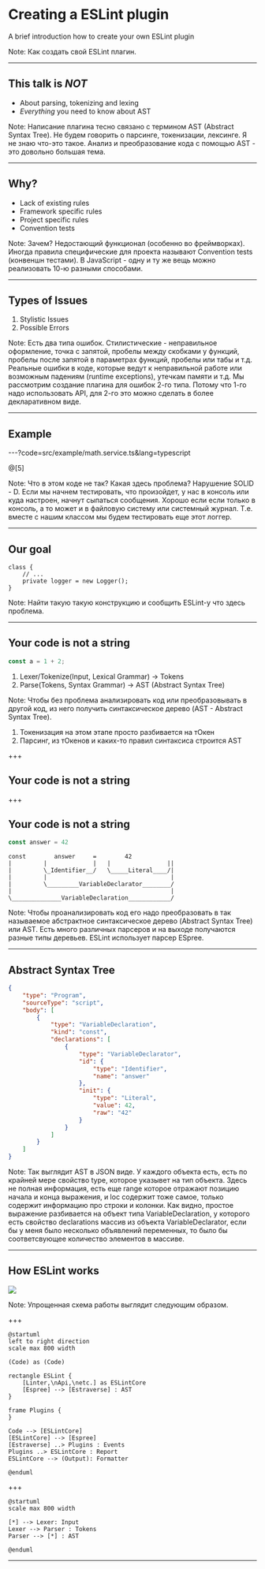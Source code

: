 # Creating a ESLint plugin

A brief introduction how to create your own ESLint plugin

Note:
Как создать свой ESLint плагин.

---

## This talk is *NOT*
* About parsing, tokenizing and lexing
* *Everything* you need to know about AST

Note:
Написание плагина тесно связано с термином AST (Abstract Syntax Tree).
Не будем говорить о парсинге, токенизации, лексинге. Я не знаю что-это такое.
Анализ и преобразование кода с помощью AST - это довольно большая тема.

---

## Why?
* Lack of existing rules
* Framework specific rules
* Project specific rules
* Convention tests

Note:
Зачем?
Недостающий функционал (особенно во фреймворках).
Иногда правила специфические для проекта называют Convention tests (конвеншн тестами).
В JavaScript - одну и ту же вещь можно реализовать 10-ю разными способами.

---

## Types of Issues

1. Stylistic Issues
2. Possible Errors

Note:
Есть два типа ошибок.
Стилистические - неправильное оформление, точка с запятой, пробелы между скобками у функций, пробелы после запятой в параметрах функций, пробелы или табы и т.д.
Реальные ошибки в коде, которые ведут к неправильной работе или возможным падениям (runtime exceptions), утечкам памяти и т.д.
Мы рассмотрим создание плагина для ошибок 2-го типа.
Потому что 1-го надо использовать API, для 2-го это можно сделать в более декларативном виде.

---

## Example

---?code=src/example/math.service.ts&lang=typescript

@[5]

Note:
Что в этом коде не так? Какая здесь проблема?
Нарушение SOLID - D.
Если мы начнем тестировать, что произойдет, у нас в консоль или куда настроен, начнут сыпаться сообщения.
Хорошо если если только в консоль, а то может и в файловую систему или системный журнал.
Т.е. вместе с нашим классом мы будем тестировать еще этот логгер.

---

## Our goal
```
class {
    // ...
    private logger = new Logger();
}
```

Note:
Найти такую такую конструкцию и сообщить ESLint-у что здесь проблема.

---

## Your code is not a string

```js
const a = 1 + 2;
```

1. Lexer/Tokenize(Input, Lexical Grammar) -> Tokens
2. Parse(Tokens, Syntax Grammar) -> AST (Abstract Syntax Tree)

Note:
Чтобы без проблема анализировать код или преобразовывать в другой код, из него получить синтаксическое дерево (AST - Abstract Syntax Tree).
1. Токенизация на этом этапе просто разбивается на тОкен
2. Парсинг, из тОкенов и каких-то правил синтаксиса строится AST

+++

## Your code is not a string


+++

## Your code is not a string
```js
const answer = 42
```
```
const        answer     =        42
|         |             |   |                ||
|         \_Identifier__/   \_____Literal____/|
|         |                                   |
|         \_________VariableDeclarator________/
|                                             |
\______________VariableDeclaration____________/
```

Note:
Чтобы проанализировать код его надо преобразовать в так называемое абстрактное синтаксическое дерево (Abstract Syntax Tree) или AST.
Есть много различных парсеров и на выходе получаются разные типы деревьев.
ESLint использует парсер ESpree.

---

## Abstract Syntax Tree

```json
{
    "type": "Program",
    "sourceType": "script",
    "body": [
        {
            "type": "VariableDeclaration",
            "kind": "const",
            "declarations": [
                {
                    "type": "VariableDeclarator",
                    "id": {
                        "type": "Identifier",
                        "name": "answer"
                    },
                    "init": {
                        "type": "Literal",
                        "value": 42,
                        "raw": "42"
                    }
                }
            ]
        }
    ]
}
```

Note:
Так выглядит AST в JSON виде.
У каждого объекта есть, есть по крайней мере свойство type, которое указывет на тип объекта.
Здесь не полная информация, есть еще range которое отражают позицию начала и конца выражения,
и loc содержит тоже самое, только содержит информацию про строки и колонки.
Как видно, простое выражение разбивается на объект типа VariableDeclaration, у которого есть свойство declarations
массив из объекта VariableDeclarator, если бы у меня было несколько объявлений переменных, то было бы соответсвующее количество
элементов в массиве.

---

## How ESLint works

![](http://www.plantuml.com/plantuml/img/JL1BQyCm3BuRz1zqR64DFOuSIal9JeEMjRSj1vEegI6nWwoqXRB_FgklnGTXVVeUifTHBClGjM1QEWXAG7RDKR1sJ9MuuC74ohQ4dRtW-toEPrVB4GoOoJhKD4KRyNvJJ3NMDubUx3wT5xo2mNI-jI5--_6htgLAKcMbIk-qTM1w48lOCr69izb26s5x8eu9o76rsuFvrPW3suvmsmwDyr4pRgXkyT2zN4imu-vfUylGqIWWonOlonoB4tc9O9w8Jl-D4k6B-i02PWIg-MGpI3_8DCUFm9sLz6hTRKc-Jh_y1m00)

Note:
Упрощенная схема работы выглядит следующим образом.

+++

```
@startuml
left to right direction
scale max 800 width

(Code) as (Code)

rectangle ESLint {
    [Linter,\nApi,\netc.] as ESLintCore
    [Espree] --> [Estraverse] : AST
}

frame Plugins {
}

Code --> [ESLintCore]
[ESLintCore] --> [Espree]
[Estraverse] ..> Plugins : Events
Plugins ..> ESLintCore : Report
ESLintCore --> (Output): Formatter

@enduml
```

+++
```
@startuml
scale max 800 width

[*] --> Lexer: Input
Lexer --> Parser : Tokens
Parser --> [*] : AST

@enduml
```

---

<!-- 
Токены это объекты которые отражают какую-то конструкцию в коде
чтобы создать плагин нам надо придумать, ему название, написать логику нахождения плохого кода
нам нужно написать модуль, из модуля выставить объект rules, у которого свойства - идентификатор правила, а значение объект
объект в в котором должно быть функция create, в которую передается контекст,
мы должны возвратить объект ключи у которого - это типы токенов из AST дерева.
Декларативно: methods definition два раза
мы говорим что мы заинтересованы только в таком типе объектов?
Если Estraverse при обходе дерева встречает такой тип ноды, то он вызывает эту функцию с этой нодой в качестве параметра.
Как сделать fix?
Чтобы создать плагин надо создать npm модуль с именем eslint-plugin-имя
estraverse обходит дерево и вызывает функцию именем типа ноды, когда идет сверху внизу
    и вызывается функция с именем типа ноды и суффиксом :exit когда обход идет снизу вверх
есть 2 тип событий: 1 тип ноды и тип ноды + exit 2-ой тип: т.н. называемый codepath
    codepath (путь выполнения кода) тут https://eslint.org/docs/developer-guide/code-path-analysis
    События пути выполнения кода, т.е. это когда встречаются if, switch, циклы, блоки и т.п.
-->
